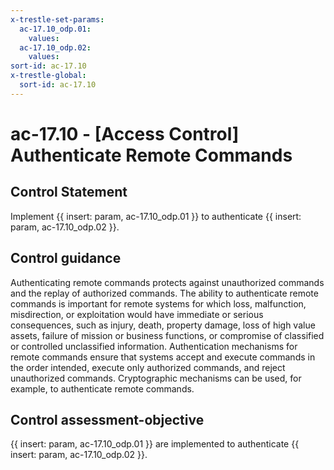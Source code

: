 ```yaml
---
x-trestle-set-params:
  ac-17.10_odp.01:
    values:
  ac-17.10_odp.02:
    values:
sort-id: ac-17.10
x-trestle-global:
  sort-id: ac-17.10
---
```


# ac-17.10 - \[Access Control\] Authenticate Remote Commands

## Control Statement

Implement {{ insert: param, ac-17.10_odp.01 }} to authenticate {{ insert: param, ac-17.10_odp.02 }}.

## Control guidance

Authenticating remote commands protects against unauthorized commands and the replay of authorized commands. The ability to authenticate remote commands is important for remote systems for which loss, malfunction, misdirection, or exploitation would have immediate or serious consequences, such as injury, death, property damage, loss of high value assets, failure of mission or business functions, or compromise of classified or controlled unclassified information. Authentication mechanisms for remote commands ensure that systems accept and execute commands in the order intended, execute only authorized commands, and reject unauthorized commands. Cryptographic mechanisms can be used, for example, to authenticate remote commands.

## Control assessment-objective

{{ insert: param, ac-17.10_odp.01 }} are implemented to authenticate {{ insert: param, ac-17.10_odp.02 }}.
